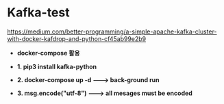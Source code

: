 # Kafka-test

https://medium.com/better-programming/a-simple-apache-kafka-cluster-with-docker-kafdrop-and-python-cf45ab99e2b9

* **docker-compose 활용**


* **1. pip3 install kafka-python**
* **2. docker-compose up -d ---> back-ground run**
* **3. msg.encode("utf-8") ---> all mesages must be encoded**